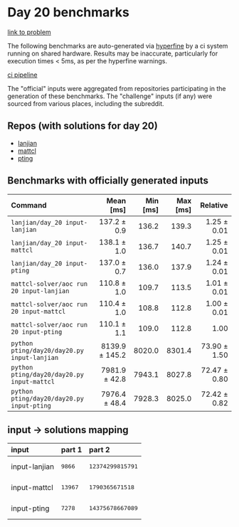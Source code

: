 # Day 20 benchmarks

[link to problem](http://adventofcode.com/2022/day/20)

The following benchmarks are auto-generated via [hyperfine](https://github.com/sharkdp/hyperfine) by a ci system running on shared hardware. Results may be inaccurate, particularly for execution times < 5ms, as per the hyperfine warnings.

[ci pipeline](http://ci.papercode.net:8080/teams/aoc2022/pipelines/aoc-compare-2022)

The "official" inputs were aggregated from repositories participating in the generation of these benchmarks. The "challenge" inputs (if any) were sourced from various places, including the subreddit.

## Repos (with solutions for day 20)


- [lanjian](https://github.com/LanJian/aoc-2022)
- [mattcl](https://github.com/mattcl/aoc2022)
- [pting](https://github.com/pting/aoc2022)

## Benchmarks with officially generated inputs
| Command | Mean [ms] | Min [ms] | Max [ms] | Relative |
|:---|---:|---:|---:|---:|
| `lanjian/day_20 input-lanjian` | 137.2 ± 0.9 | 136.2 | 139.3 | 1.25 ± 0.01 |
| `lanjian/day_20 input-mattcl` | 138.1 ± 1.0 | 136.7 | 140.7 | 1.25 ± 0.01 |
| `lanjian/day_20 input-pting` | 137.0 ± 0.7 | 136.0 | 137.9 | 1.24 ± 0.01 |
| `mattcl-solver/aoc run 20 input-lanjian` | 110.8 ± 1.0 | 109.7 | 113.5 | 1.01 ± 0.01 |
| `mattcl-solver/aoc run 20 input-mattcl` | 110.4 ± 1.0 | 108.8 | 112.8 | 1.00 ± 0.01 |
| `mattcl-solver/aoc run 20 input-pting` | 110.1 ± 1.1 | 109.0 | 112.8 | 1.00 |
| `python pting/day20/day20.py input-lanjian` | 8139.9 ± 145.2 | 8020.0 | 8301.4 | 73.90 ± 1.50 |
| `python pting/day20/day20.py input-mattcl` | 7981.9 ± 42.8 | 7943.1 | 8027.8 | 72.47 ± 0.80 |
| `python pting/day20/day20.py input-pting` | 7976.4 ± 48.4 | 7928.3 | 8025.0 | 72.42 ± 0.82 |

## input -> solutions mapping
|input|part 1|part 2|
|:---|:---|:---|
|input-lanjian|<pre>9866</pre>|<pre>12374299815791</pre>|
|input-mattcl|<pre>13967</pre>|<pre>1790365671518</pre>|
|input-pting|<pre>7278</pre>|<pre>14375678667089</pre>|
